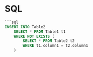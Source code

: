# SQL
```SQL
```sql
INSERT INTO Table2
    SELECT * FROM Table1 t1
    WHERE NOT EXISTS (
        SELECT * FROM Table2 t2
        WHERE t1.column1 = t2.column1
    )
```

```